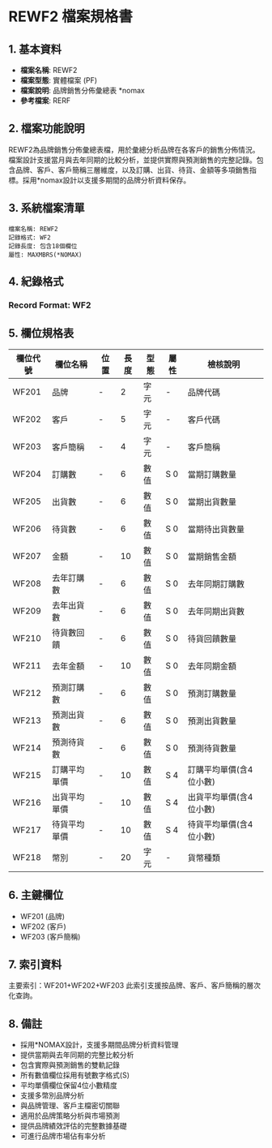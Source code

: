 # REWF2 檔案規格書

## 1. 基本資料
- **檔案名稱**: REWF2
- **檔案型態**: 實體檔案 (PF)
- **檔案說明**: 品牌銷售分佈彙總表 *nomax
- **參考檔案**: RERF

## 2. 檔案功能說明
REWF2為品牌銷售分佈彙總表檔，用於彙總分析品牌在各客戶的銷售分佈情況。檔案設計支援當月與去年同期的比較分析，並提供實際與預測銷售的完整記錄。包含品牌、客戶、客戶簡稱三層維度，以及訂購、出貨、待貨、金額等多項銷售指標。採用*nomax設計以支援多期間的品牌分析資料保存。

## 3. 系統檔案清單
```
檔案名稱: REWF2
記錄格式: WF2
記錄長度: 包含18個欄位
屬性: MAXMBRS(*NOMAX)
```

## 4. 紀錄格式
### Record Format: WF2

## 5. 欄位規格表

| 欄位代號 | 欄位名稱 | 位置 | 長度 | 型態 | 屬性 | 檢核說明 |
|---------|----------|------|------|------|------|----------|
| WF201 | 品牌 | - | 2 | 字元 | - | 品牌代碼 |
| WF202 | 客戶 | - | 5 | 字元 | - | 客戶代碼 |
| WF203 | 客戶簡稱 | - | 4 | 字元 | - | 客戶簡稱 |
| WF204 | 訂購數 | - | 6 | 數值 | S 0 | 當期訂購數量 |
| WF205 | 出貨數 | - | 6 | 數值 | S 0 | 當期出貨數量 |
| WF206 | 待貨數 | - | 6 | 數值 | S 0 | 當期待出貨數量 |
| WF207 | 金額 | - | 10 | 數值 | S 0 | 當期銷售金額 |
| WF208 | 去年訂購數 | - | 6 | 數值 | S 0 | 去年同期訂購數 |
| WF209 | 去年出貨數 | - | 6 | 數值 | S 0 | 去年同期出貨數 |
| WF210 | 待貨數回饋 | - | 6 | 數值 | S 0 | 待貨回饋數量 |
| WF211 | 去年金額 | - | 10 | 數值 | S 0 | 去年同期金額 |
| WF212 | 預測訂購數 | - | 6 | 數值 | S 0 | 預測訂購數量 |
| WF213 | 預測出貨數 | - | 6 | 數值 | S 0 | 預測出貨數量 |
| WF214 | 預測待貨數 | - | 6 | 數值 | S 0 | 預測待貨數量 |
| WF215 | 訂購平均單價 | - | 10 | 數值 | S 4 | 訂購平均單價(含4位小數) |
| WF216 | 出貨平均單價 | - | 10 | 數值 | S 4 | 出貨平均單價(含4位小數) |
| WF217 | 待貨平均單價 | - | 10 | 數值 | S 4 | 待貨平均單價(含4位小數) |
| WF218 | 幣別 | - | 20 | 字元 | - | 貨幣種類 |

## 6. 主鍵欄位
- WF201 (品牌)
- WF202 (客戶)
- WF203 (客戶簡稱)

## 7. 索引資料
主要索引：WF201+WF202+WF203
此索引支援按品牌、客戶、客戶簡稱的層次化查詢。

## 8. 備註
- 採用*NOMAX設計，支援多期間品牌分析資料管理
- 提供當期與去年同期的完整比較分析
- 包含實際與預測銷售的雙軌記錄
- 所有數值欄位採用有號數字格式(S)
- 平均單價欄位保留4位小數精度
- 支援多幣別品牌分析
- 與品牌管理、客戶主檔密切關聯
- 適用於品牌策略分析與市場預測
- 提供品牌績效評估的完整數據基礎
- 可進行品牌市場佔有率分析 